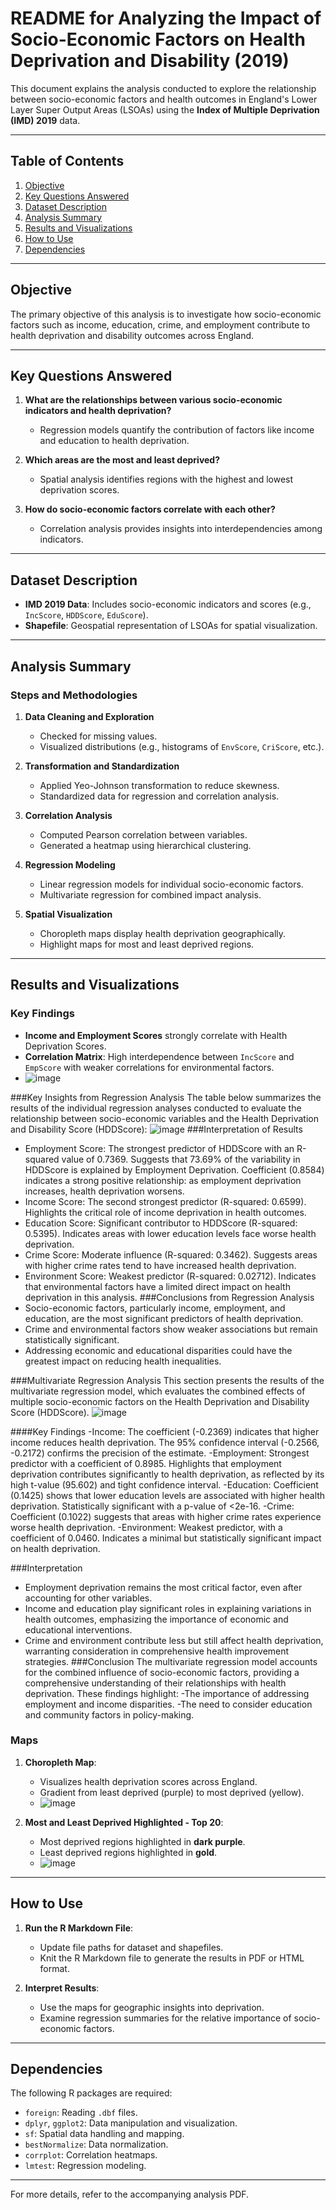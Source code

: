 
# README for Analyzing the Impact of Socio-Economic Factors on Health Deprivation and Disability (2019)

This document explains the analysis conducted to explore the relationship between socio-economic factors and health outcomes in England's Lower Layer Super Output Areas (LSOAs) using the **Index of Multiple Deprivation (IMD) 2019** data.

---

## Table of Contents
1. [Objective](#objective)
2. [Key Questions Answered](#key-questions-answered)
3. [Dataset Description](#dataset-description)
4. [Analysis Summary](#analysis-summary)
5. [Results and Visualizations](#results-and-visualizations)
6. [How to Use](#how-to-use)
7. [Dependencies](#dependencies)

---

## Objective
The primary objective of this analysis is to investigate how socio-economic factors such as income, education, crime, and employment contribute to health deprivation and disability outcomes across England.

---

## Key Questions Answered

1. **What are the relationships between various socio-economic indicators and health deprivation?**
   - Regression models quantify the contribution of factors like income and education to health deprivation.

2. **Which areas are the most and least deprived?**
   - Spatial analysis identifies regions with the highest and lowest deprivation scores.

3. **How do socio-economic factors correlate with each other?**
   - Correlation analysis provides insights into interdependencies among indicators.

---

## Dataset Description

- **IMD 2019 Data**: Includes socio-economic indicators and scores (e.g., `IncScore`, `HDDScore`, `EduScore`).
- **Shapefile**: Geospatial representation of LSOAs for spatial visualization.

---

## Analysis Summary

### Steps and Methodologies

1. **Data Cleaning and Exploration**
   - Checked for missing values.
   - Visualized distributions (e.g., histograms of `EnvScore`, `CriScore`, etc.).

2. **Transformation and Standardization**
   - Applied Yeo-Johnson transformation to reduce skewness.
   - Standardized data for regression and correlation analysis.

3. **Correlation Analysis**
   - Computed Pearson correlation between variables.
   - Generated a heatmap using hierarchical clustering.

4. **Regression Modeling**
   - Linear regression models for individual socio-economic factors.
   - Multivariate regression for combined impact analysis.

5. **Spatial Visualization**
   - Choropleth maps display health deprivation geographically.
   - Highlight maps for most and least deprived regions.

---

## Results and Visualizations

### Key Findings

- **Income and Employment Scores** strongly correlate with Health Deprivation Scores.
- **Correlation Matrix**: High interdependence between `IncScore` and `EmpScore` with weaker correlations for environmental factors.
- ![image](https://github.com/user-attachments/assets/ade27170-6df4-4250-a16e-906ee63a2a54)

###Key Insights from Regression Analysis
The table below summarizes the results of the individual regression analyses conducted to evaluate the relationship between socio-economic variables and the Health Deprivation and Disability Score (HDDScore):
![image](https://github.com/user-attachments/assets/8a6658e4-ea1b-432c-afb7-12d57a44d352)
###Interpretation of Results
- Employment Score: The strongest predictor of HDDScore with an R-squared value of 0.7369. Suggests that 73.69% of the variability in HDDScore is explained by Employment Deprivation. Coefficient (0.8584) indicates a strong positive relationship: as employment deprivation increases, health deprivation worsens.
- Income Score: The second strongest predictor (R-squared: 0.6599). Highlights the critical role of income deprivation in health outcomes.
- Education Score: Significant contributor to HDDScore (R-squared: 0.5395). Indicates areas with lower education levels face worse health deprivation.
- Crime Score: Moderate influence (R-squared: 0.3462). Suggests areas with higher crime rates tend to have increased health deprivation.
- Environment Score: Weakest predictor (R-squared: 0.02712). Indicates that environmental factors have a limited direct impact on health deprivation in this analysis.
###Conclusions from Regression Analysis 
- Socio-economic factors, particularly income, employment, and education, are the most significant predictors of health deprivation.
- Crime and environmental factors show weaker associations but remain statistically significant.
- Addressing economic and educational disparities could have the greatest impact on reducing health inequalities.

###Multivariate Regression Analysis
This section presents the results of the multivariate regression model, which evaluates the combined effects of multiple socio-economic factors on the Health Deprivation and Disability Score (HDDScore).
![image](https://github.com/user-attachments/assets/1081a913-ebf3-423e-b0c3-6f3cfddf2749)

####Key Findings
-Income: The coefficient (-0.2369) indicates that higher income reduces health deprivation. The 95% confidence interval (-0.2566, -0.2172) confirms the precision of the estimate.
-Employment: Strongest predictor with a coefficient of 0.8985. Highlights that employment deprivation contributes significantly to health deprivation, as reflected by its high t-value (95.602) and tight confidence interval.
-Education: Coefficient (0.1425) shows that lower education levels are associated with higher health deprivation. Statistically significant with a p-value of <2e-16.
-Crime: Coefficient (0.1022) suggests that areas with higher crime rates experience worse health deprivation.
-Environment: Weakest predictor, with a coefficient of 0.0460. Indicates a minimal but statistically significant impact on health deprivation.

###Interpretation
- Employment deprivation remains the most critical factor, even after accounting for other variables.
- Income and education play significant roles in explaining variations in health outcomes, emphasizing the importance of economic and educational interventions.
- Crime and environment contribute less but still affect health deprivation, warranting consideration in comprehensive health improvement strategies.
###Conclusion
The multivariate regression model accounts for the combined influence of socio-economic factors, providing a comprehensive understanding of their relationships with health deprivation. 
These findings highlight: 
-The importance of addressing employment and income disparities. 
-The need to consider education and community factors in policy-making.

### Maps

1. **Choropleth Map**:
   - Visualizes health deprivation scores across England.
   - Gradient from least deprived (purple) to most deprived (yellow).
   - ![image](https://github.com/user-attachments/assets/e5cb1c31-330b-4f3c-9c1b-489f2d1bfdc0)



2. **Most and Least Deprived Highlighted - Top 20**:
   - Most deprived regions highlighted in **dark purple**.
   - Least deprived regions highlighted in **gold**.
   - ![image](https://github.com/user-attachments/assets/ade2d8a9-5b5d-47ee-b054-86ea0139f2c7)



---

## How to Use

1. **Run the R Markdown File**:
   - Update file paths for dataset and shapefiles.
   - Knit the R Markdown file to generate the results in PDF or HTML format.

2. **Interpret Results**:
   - Use the maps for geographic insights into deprivation.
   - Examine regression summaries for the relative importance of socio-economic factors.

---

## Dependencies

The following R packages are required:
- `foreign`: Reading `.dbf` files.
- `dplyr`, `ggplot2`: Data manipulation and visualization.
- `sf`: Spatial data handling and mapping.
- `bestNormalize`: Data normalization.
- `corrplot`: Correlation heatmaps.
- `lmtest`: Regression modeling.

---

For more details, refer to the accompanying analysis PDF.
